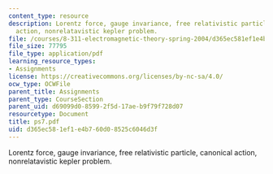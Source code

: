 ```yaml
---
content_type: resource
description: Lorentz force, gauge invariance, free relativistic particle, canonical
  action, nonrelatavistic kepler problem.
file: /courses/8-311-electromagnetic-theory-spring-2004/d365ec581ef1e4b760d08525c6046d3f_ps7.pdf
file_size: 77795
file_type: application/pdf
learning_resource_types:
- Assignments
license: https://creativecommons.org/licenses/by-nc-sa/4.0/
ocw_type: OCWFile
parent_title: Assignments
parent_type: CourseSection
parent_uid: d69099d0-8599-2f5d-17ae-b9f79f728d07
resourcetype: Document
title: ps7.pdf
uid: d365ec58-1ef1-e4b7-60d0-8525c6046d3f
---
```

Lorentz force, gauge invariance, free relativistic particle, canonical action, nonrelatavistic kepler problem.